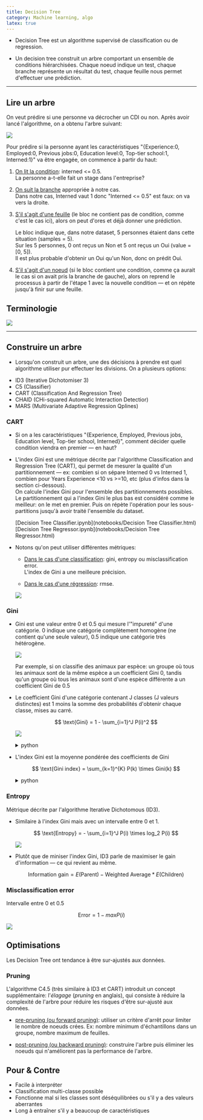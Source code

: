 ```yaml
---
title: Decision Tree
category: Machine learning, algo
latex: true
---
```


* Decision Tree est un algorithme supervisé de classification ou de regression.

* Un decision tree construit un arbre comportant un ensemble de conditions hiérarchisées. Chaque noeud indique un test, chaque branche représente un résultat du test, chaque feuille nous permet d'effectuer une prédiction.

---

## Lire un arbre

On veut prédire si une personne va décrocher un CDI ou non. Après avoir lancé l'algorithme, on a obtenu l'arbre suivant:

  ![](https://i.imgur.com/WkZX7Cd.png)

  Pour prédire si la personne ayant les caractéristiques "{Experience:0, Employed:0, Previous jobs:0, Education level:0, Top-tier school:1, Interned:1}" va être engagée, on commence à partir du haut:  
  1. <ins>On lit la condition</ins>: interned <= 0.5.  
     La personne a-t-elle fait un stage dans l'entreprise?

  2. <ins>On suit la branche</ins> appropriée à notre cas.  
     Dans notre cas, Interned vaut 1 donc "Interned <= 0.5" est faux: on va vers la droite.

  3. <ins>S'il s'agit d'une feuille</ins> (le bloc ne contient pas de condition, comme c'est le cas ici), alors on peut d'ores et déjà donner une prédiction.

     Le bloc indique que, dans notre dataset, 5 personnes étaient dans cette situation (samples = 5).  
     Sur les 5 personnes, 0 ont reçus un Non et 5 ont reçus un Oui (value = [0, 5]).  
     Il est plus probable d'obtenir un Oui qu'un Non, donc on prédit Oui.

  4. <ins>S'il s'agit d'un noeud</ins> (si le bloc contient une condition, comme ça aurait le cas si on avait pris la branche de gauche), alors on reprend le processus à partir de l'étape 1 avec la nouvelle condition — et on répète jusqu'à finir sur une feuille.

## Terminologie

![](https://i.imgur.com/n8qKS7Cl.png)

---

## Construire un arbre

* Lorsqu'on construit un arbre, une des décisions à prendre est quel algorithme utiliser pur effectuer les divisions. On a plusieurs options:

 - ID3 (Iterative Dichotomiser 3)
 - C5 (Classifier)
 - CART (Classification And Regression Tree)
 - CHAID (CHi-squared Automatic Interaction Detectior)
 - MARS (Multivariate Adaptive Regression Qplines)

### CART

* Si on a les caractéristiques "{Experience, Employed, Previous jobs, Education level, Top-tier school, Interned}", comment décider quelle condition viendra en premier — en haut?

* L'index Gini est une métrique décrite par l'algorithme Classification and Regression Tree (CART), qui permet de mesurer la qualité d'un partitionnement — ex: combien si on sépare Interned 0 vs Interned 1, combien pour Years Experience <10 vs >=10, etc (plus d'infos dans la section ci-dessous).  
   On calcule l'index Gini pour l'ensemble des partitionnements possibles. Le partitionnement qui a l'index Gini le plus bas est considéré comme le meilleur: on le met en premier. Puis on répète l'opération pour les sous-partitions jusqu'à avoir traité l'ensemble du dataset.

  [Decision Tree Classifier.ipynb](notebooks/Decision Tree Classifier.html)  
  [Decision Tree Regressor.ipynb](notebooks/Decision Tree Regressor.html)

* Notons qu'on peut utiliser différentes métriques:  
  * <ins>Dans le cas d'une classification</ins>: gini, entropy ou misclassification error.  
    L'index de Gini a une meilleure précision.

  * <ins>Dans le cas d'une régression</ins>: rmse.

  ![](https://i.imgur.com/5bx1QSI.png)

### Gini

* Gini est une valeur entre 0 et 0.5 qui mesure l'"impureté" d'une catégorie. 0 indique une catégorie complètement homogène (ne contient qu'une seule valeur), 0.5 indique une catégorie très hétérogène.

  ![](https://i.imgur.com/NrKgSKE.png)

  Par exemple, si on classifie des animaux par espèce: un groupe où tous les animaux sont de la même espèce a un coefficient Gini 0, tandis qu'un groupe où tous les animaux sont d'une espèce différente a un coefficient Gini de 0.5

* Le coefficient Gini d'une catégorie contenant J classes (J valeurs distinctes) est 1 moins la somme des probabilités d'obtenir chaque classe, mises au carré.

  $$
  \text{Gini} = 1 - \sum_{i=1}^J P(i)^2
  $$

  ![](https://i.imgur.com/zCwUkym.png)

  <details>
  <summary>python</summary>
  <pre lang="python">
  def gini(x):
      res = 1
      n   = len(x)

      for c, count in x.value_counts().iteritems():
          res -= (count/n)**2

      return res

  # Gini of the "Hired" column
  # For the dataset filtered on Interned = 1
  x = df[df['Interned'] == 1]['Hired']

  print(x.value_counts())  # {1: 5}
  gini(x)                  # 0.0

  # Gini of the "Hired" column
  # For the dataset filtered on Interned = 0
  x = df[df['Interned'] == 0]['Hired']

  print(x.value_counts())  # {1: 4, 0: 4}
  gini(x)                  # 0.5
  </pre>
  </details>

* L'index Gini est la moyenne pondérée des coefficients de Gini

  $$
  \text{Gini index} = \sum_{k=1}^{K} P(k) \times Gini(k)
  $$

  <details>
  <summary>python</summary>
  <pre lang="python">
  def partition(df, b):
      return df[b], df[~b]

  def gini_index(true_rows, false_rows):

      n_true  = len(true_rows)
      n_false = len(false_rows)

      res  = 0
      res += gini(true_rows)  * n_true
      res += gini(false_rows) * n_false

      return res/(n_true+n_false)

  true_rows, false_rows = partition(df, df['Interned'] == 1)

  gini_index(true_rows['Hired'], false_rows['Hired'])
  # 0.3076923076923077
  </pre>
  </details>

### Entropy

Métrique décrite par l'algorithme Iterative Dichotomous (ID3).

* Similaire à l'index Gini mais avec un intervalle entre 0 et 1.

  $$
  \text{Entropy} = - \sum_{i=1}^J P(i) \times log_2 P(i)
  $$

  ![](https://i.imgur.com/hC5V452.png)

* Plutôt que de miniser l'index Gini, ID3 parle de maximiser le gain d'information — ce qui revient au même.

  $$
  \text{Information gain} = E(\text{Parent}) - {\text{Weighted Average}} * E(\text{Children})
  $$

### Misclassification error

Intervalle entre 0 et 0.5

  $$
  \text{Error} = 1 - max P(i)
  $$

  ![](https://i.imgur.com/LCSnupk.png)

## Optimisations

Les Decision Tree ont tendance à être sur-ajustés aux données.

### Pruning

L'algorithme C4.5 (très similaire à ID3 et CART) introduit un concept supplémentaire: l'*élagage* (*pruning* en anglais), qui consiste à réduire la complexité de l'arbre pour réduire les risques d'être sur-ajusté aux données.

* <ins>pre-pruning (ou forward pruning)</ins>: utiliser un critère d'arrêt pour limiter le nombre de noeuds crées. Ex: nombre minimum d'échantillons dans un groupe, nombre maximum de feuilles.

* <ins>post-pruning (ou backward pruning)</ins>: construire l'arbre puis éliminer les noeuds qui n'améliorent pas la performance de l'arbre.

## Pour & Contre

* Facile à interpréter
* Classification multi-classe possible
* Fonctionne mal si les classes sont déséquilibrées ou s'il y a des valeurs aberrantes
* Long à entraîner s'il y a beaucoup de caractéristiques

